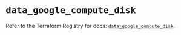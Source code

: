 # `data_google_compute_disk`

Refer to the Terraform Registry for docs: [`data_google_compute_disk`](https://registry.terraform.io/providers/hashicorp/google/6.12.0/docs/data-sources/compute_disk).
